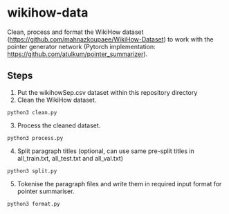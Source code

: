 # wikihow-data
Clean, process and format the WikiHow dataset (https://github.com/mahnazkoupaee/WikiHow-Dataset) to work with the pointer generator network (Pytorch implementation: https://github.com/atulkum/pointer_summarizer).

## Steps
1. Put the wikihowSep.csv dataset within this repository directory
2. Clean the WikiHow dataset.
```
python3 clean.py
```
3. Process the cleaned dataset.
```
python3 process.py
```
4. Split paragraph titles (optional, can use same pre-split titles in all_train.txt, all_test.txt and all_val.txt)
```
python3 split.py
```
5. Tokenise the paragraph files and write them in required input format for pointer summariser.
```
python3 format.py
```

